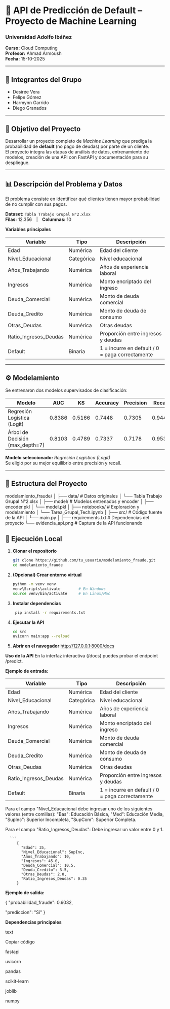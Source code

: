 # 🧠 API de Predicción de Default – Proyecto de Machine Learning

### Universidad Adolfo Ibáñez  
**Curso:** Cloud Computing  
**Profesor:** Ahmad Armoush  
**Fecha:** 15-10-2025  

---

## 👥 Integrantes del Grupo
- Desirée Vera  
- Felipe Gómez  
- Harmynn Garrido  
- Diego Granados  

---

## 🎯 Objetivo del Proyecto
Desarrollar un proyecto completo de *Machine Learning* que prediga la probabilidad de **default** (no pago de deudas) por parte de un cliente.  
El proyecto integra las etapas de análisis de datos, entrenamiento de modelos, creación de una API con FastAPI y documentación para su despliegue.

---

## 📊 Descripción del Problema y Datos
El problema consiste en identificar qué clientes tienen mayor probabilidad de no cumplir con sus pagos.

**Dataset:** `Tabla Trabajo Grupal N°2.xlsx`  
**Filas:** 12.356 | **Columnas:** 10  

**Variables principales**

| Variable | Tipo | Descripción |
|-----------|------|-------------|
| Edad | Numérica | Edad del cliente |
| Nivel_Educacional | Categórica | Nivel educacional |
| Años_Trabajando | Numérica | Años de experiencia laboral |
| Ingresos | Numérica | Monto encriptado del ingreso |
| Deuda_Comercial | Numérica | Monto de deuda comercial |
| Deuda_Credito | Numérica | Monto de deuda de consumo |
| Otras_Deudas | Numérica | Otras deudas |
| Ratio_Ingresos_Deudas | Numérica | Proporción entre ingresos y deudas |
| Default | Binaria | 1 = incurre en default / 0 = paga correctamente |

---

## ⚙️ Modelamiento

Se entrenaron dos modelos supervisados de clasificación:

| Modelo | AUC | KS | Accuracy | Precision | Recall | F1 |
|---------|-----|----|-----------|------------|---------|----|
| Regresión Logística (Logit) | 0.8386 | 0.5166 | 0.7448 | 0.7305 | 0.9449 | **0.8240** |
| Árbol de Decisión (max_depth=7) | 0.8103 | 0.4789 | 0.7337 | 0.7178 | 0.9539 | 0.8191 |

**Modelo seleccionado:** *Regresión Logística (Logit)*  
Se eligió por su mejor equilibrio entre precisión y recall.

---

## 🧩 Estructura del Proyecto

modelamiento_fraude/
│
├── data/                  # Datos originales
│   └── Tabla Trabajo Grupal N°2.xlsx
│
├── model/                 # Modelos entrenados y encoder
│   ├── encoder.pkl
│   └── model.pkl
│
├── notebooks/             # Exploración y modelamiento
│   └── Tarea_Grupal_Tech.ipynb
│
├── src/                   # Código fuente de la API
│   └── main.py
│
├── requirements.txt       # Dependencias del proyecto
└── evidencia_api.png      # Captura de la API funcionando


## 🚀 Ejecución Local

1. **Clonar el repositorio**
   ```bash
   git clone https://github.com/tu_usuario/modelamiento_fraude.git
   cd modelamiento_fraude

2. **(Opcional) Crear entorno virtual**


   ```bash
   python -m venv venv
   venv\Scripts\activate        # En Windows  
   source venv/bin/activate     # En Linux/Mac
   
4. **Instalar dependencias**
   ```bash
    pip install -r requirements.txt

7. **Ejecutar la API**
   ```bash
   cd src
   uvicorn main:app --reload

8. **Abrir en el navegador**
   http://127.0.0.1:8000/docs



**Uso de la API**
   En la interfaz interactiva (/docs) puedes probar el endpoint /predict.

**Ejemplo de entrada:**


| Variable | Tipo | Descripción |
|-----------|------|-------------|
| Edad | Numérica | Edad del cliente |
| Nivel_Educacional | Categórica | Nivel educacional |
| Años_Trabajando | Numérica | Años de experiencia laboral |
| Ingresos | Numérica | Monto encriptado del ingreso |
| Deuda_Comercial | Numérica | Monto de deuda comercial |
| Deuda_Credito | Numérica | Monto de deuda de consumo |
| Otras_Deudas | Numérica | Otras deudas |
| Ratio_Ingresos_Deudas | Numérica | Proporción entre ingresos y deudas |
| Default | Binaria | 1 = incurre en default / 0 = paga correctamente |

Para el campo  "Nivel_Educacional debe ingresar uno de los siguientes valores (entre comillas): "Bas": Educación Básica, "Med": Educación Media, "SupInc": Superior Incompleta, "SupCom": Superior Completa.

Para el campo "Ratio_Ingresos_Deudas": Debe ingresar un valor entre 0 y 1.

      ```
         {
           "Edad": 35,
           "Nivel_Educacional": SupInc,
           "Años_Trabajando": 10,
           "Ingresos": 45.0,
           "Deuda_Comercial": 10.5,
           "Deuda_Credito": 3.5,
           "Otras_Deudas": 2.0,
           "Ratio_Ingresos_Deudas": 0.35
         }

**Ejemplo de salida:**

{
  "probabilidad_fraude": 0.6032,
  
  "prediccion": "Sí"
}


**Dependencias principales**

   text
   
   Copiar código
   
   fastapi
   
   uvicorn
   
   pandas
   
   scikit-learn
   
   joblib
   
   numpy



















